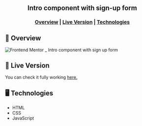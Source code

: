 <h2 align="center">Intro component with sign-up form</h2>

<h3 align="center">  
   <a href="#page_facing_up-overview">Overview</a> |
  <a href="#link-live-version">Live Version</a> |
  <a href="#desktop_computer-technologies">Technologies</a> 
</h3>

## :page_facing_up: Overview


![Frontend Mentor _ Intro component with sign up form](https://user-images.githubusercontent.com/34722707/105234004-5ca52880-5b49-11eb-89ff-b6e409af9087.gif)


## :link: Live Version


You can check it fully working <a href="https://introformsignup.netlify.app/">here.</a>


## :desktop_computer: Technologies
<ul>
  <li>HTML</li>
  <li>CSS</li>
  <li>JavaScript</li>
</ul>


